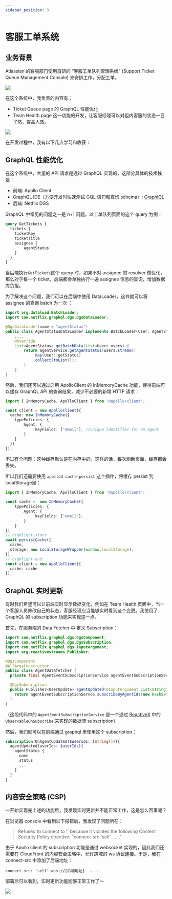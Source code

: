 ```yaml
---
sidebar_position: 3
---
```


# 客服工单系统

## 业务背景

Atlassian 的客服部门使用自研的 “客服工单队列管理系统” (Support Ticket Queue Management Console) 来安排工作，分配工单。

![](/img/symphony.jpeg) 

在这个系统中，我负责的内容有：
- Ticket Queue page 的 GraphQL 性能优化
-  Team Health page 这一功能的开发，让客服经理可以对组内客服的状态一目了然，提高人效。

![](/img/team-health-page.jpeg)

在开发过程中，我有以下几点学习和收获：

## GraphQL 性能优化

在这个系统中，大量的 API 请求是通过 GraphQL 实现的，这部分具体的技术栈是：

- 前端: Apollo Client
- GraphQL IDE（方便开发时快速测试 GQL 语句和查询 schema）: [GraphiQL](https://team.atlassian.com/gateway/api/graphql)
- 后端: Netflix DGS

GraphQL 中常见的问题之一是 n+1 问题，以工单队列页面的这个 query 为例：
```graphql
query GetTickets {
  tickets {
    ticketKey
    ticketTitle
    assignee {
        agentStatus
    }
  }
}
```
当后端执行`GetTickets`这个 query 时，如果不对 assignee 的 resolver 做优化，那么对于每一个 ticket，后端都会单独执行一遍 assignee 信息的查询，增加数据库负担。


为了解决这个问题，我们可以在后端中使用 DataLoader，这样就可以将 assignee 的查询 batch 为一次 ：

```java
import org.dataload.BatchLoader;
import com.netflix.graphql.dgs.DgsDataLoader;

@DgsDataLoader(name = "agentStatus")
public class AgentStatusDataLoader implements BatchLoader<User, AgentStatus> {
    ....
    @Override
    List<AgentStatus> getBatchData(List<User> users) {
        return agentService.getAgentStatus(users.stream()
            .map(User::getStatus)
            .collect(toList());
        )
    }
}
```

然后，我们还可以通过启用 ApolloClient 的 InMemoryCache 功能，使得前端可以缓存 GraphQL API 的查询结果，减少不必要的新增 HTTP 请求：

```typescript showLineNumbers
import { InMemoryCache, ApolloClient } from '@apollo/client';

const client = new ApolloClient({
  cache: new InMemoryCache({
    typePolicies: {
        Agent: {
             keyFields: ["email"], //unique identifier for an agent
        }
    }
  })
});
```

不过有个问题：这种缓存默认是在内存中的。这样的话，每次刷新页面，缓存都会丢失。

所以我们还需要使用 `apollo3-cache-persist` 这个插件，将缓存 persist 到localStorage里：

```typescript showLineNumbers
import { InMemoryCache, ApolloClient } from '@apollo/client';

const cache =  new InMemoryCache({
    typePolicies: {
        Agent: {
             keyFields: ["email"],
        }
    }
})
// highlight-start
await persistCache({
  cache,
  storage: new LocalStorageWrapper(window.localStorage),
});
// highlight-end
const client = new ApolloClient({
  cache: cache
});
```

## GraphQL 实时更新

有时我们希望可以让前端实时显示数据变化，例如在 Team Health 页面中，当一个客服人员修改自己的状态，客服经理应当能够实时看到这个变更。我使用了 GraphQL 的 subscription 功能来实现这一点。

首先，在服务端的 Data Fetcher 中 定义 Subscription：

```java showLineNumbers
import com.netflix.graphql.dgs.DgsComponent;
import com.netflix.graphql.dgs.DgsSubscription;
import com.netflix.graphql.dgs.InputArgument;
import org.reactivestreams.Publisher;

@DgsComponent
@AllArgsConstructor
public class AgentDatafetcher {
  private final AgentEventSubscriptionService agentEventSubscriptionServce; 

  @DgsSubscription
  public Publisher<UserUpdate> agentUpdated(@InputArgument List<String> userIds) {
    return agentEventSubscriptionServce.subscribeByAgentIds(new HashSet<>(userIds));
  }
}

```

（这段代码中的 `AgentEventSubscriptionService` 是一个通过 [ReactiveX](https://reactivex.io) 中的 `ObservableOnSubscribe` 来实现的数据流 subscription） 

然后，我们就可以在前端通过 graphql 里使用这个 subscription：

```graphql
subscription OnAgentUpdated($userIds: [String!]!){
  agentUpdated(userIds: $userIds){
    agentStatus {
      name
      status
      ...
    }
  }
}
```


## 内容安全策略 (CSP)

一开始实现完上述的功能后，我发现实时更新并不能正常工作，这是怎么回事呢？

在浏览器 console 中看到以下报错后，我发现了问题所在：

> Refused to connect to '' because it violates the following Content Security Policy directive: "connect-src 'self' ......"

由于 Apollo client 的 subscription 功能是通过 websocket 实现的，因此我们还需要在 CloudFront 的内容安全策略中，允许跨域的 ws 协议连接。于是，我在 connect-src 中添加了后端地址：

```
connect-src: 'self' wss://[后端地址]  ....
```

部署后可以看到，实时更新功能能够正常工作了～

![](/img/wss-console.jpeg)